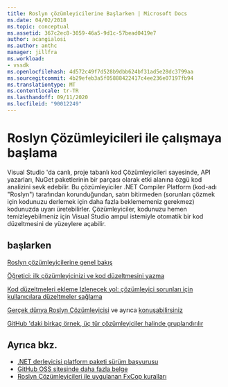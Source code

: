 ```yaml
---
title: Roslyn çözümleyicilerine Başlarken | Microsoft Docs
ms.date: 04/02/2018
ms.topic: conceptual
ms.assetid: 367c2ec8-3059-46a5-9d1c-57bead0419e7
author: acangialosi
ms.author: anthc
manager: jillfra
ms.workload:
- vssdk
ms.openlocfilehash: 4d572c49f7d528b9dbb624bf31ad5e28dc3799aa
ms.sourcegitcommit: 4b29efeb3a5f05888422417c4ee236e07197fb94
ms.translationtype: MT
ms.contentlocale: tr-TR
ms.lasthandoff: 09/11/2020
ms.locfileid: "90012249"
---
```

# <a name="get-started-with-roslyn-analyzers"></a>Roslyn Çözümleyicileri ile çalışmaya başlama

Visual Studio 'da canlı, proje tabanlı kod Çözümleyicileri sayesinde, API yazarları, NuGet paketlerinin bir parçası olarak etki alanına özgü kod analizini sevk edebilir. Bu çözümleyiciler .NET Compiler Platform (kod-adı "Roslyn") tarafından korunduğundan, satırı bitirmeden (sorunları çözmek için kodunuzu derlemek için daha fazla beklememeniz gerekmez) kodunuzda uyarı üretebilirler. Çözümleyiciler, kodunuzu hemen temizleyebilmeniz için Visual Studio ampul istemiyle otomatik bir kod düzeltmesini de yüzeylere açabilir.

## <a name="get-started"></a>başlarken

[Roslyn çözümleyicilerine genel bakış](../code-quality/roslyn-analyzers-overview.md)

[Öğretici: ilk çözümleyicinizi ve kod düzeltmesini yazma](/dotnet/csharp/roslyn-sdk/tutorials/how-to-write-csharp-analyzer-code-fix)

[Kod düzeltmeleri ekleme Izlenecek yol: çözümleyici sorunları için kullanıcılara düzeltmeler sağlama](/archive/msdn-magazine/2015/february/csharp-adding-a-code-fix-to-your-roslyn-analyzer)

[Gerçek dünya Roslyn Çözümleyicisi](../extensibility/roslyn-analyzers-and-code-aware-library-for-immutablearrays.md) ve ayrıca [konuşabilirsiniz](https://channel9.msdn.com/events/Build/2015/3-725)

[GitHub 'daki birkaç örnek, üç tür çözümleyiciler halinde gruplandırılır](https://github.com/dotnet/roslyn/blob/master/docs/analyzers/Analyzer%20Samples.md)

## <a name="see-also"></a>Ayrıca bkz.

- [.NET derleyicisi platform paketi sürüm başvurusu](roslyn-version-support.md)
- [GitHub OSS sitesinde daha fazla belge](https://github.com/dotnet/roslyn/tree/master/docs/analyzers)
- [Roslyn Çözümleyicileri ile uygulanan FxCop kuralları](../code-quality/fxcop-rule-port-status.md)